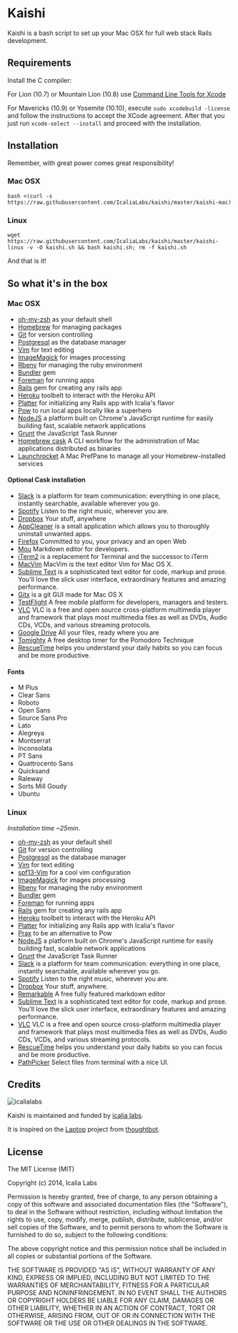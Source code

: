 Kaishi
======

Kaishi is a bash script to set up your Mac OSX for full web stack Rails development.


Requirements
------------

Install the C compiler:

For Lion (10.7) or Mountain Lion (10.8) use [Command Line Tools for Xcode](https://developer.apple.com/downloads/index.action)

For Mavericks (10.9) or Yosemite (10.10), execute `sudo xcodebuild -license` and follow the instructions to accept the XCode agreement. After that you just run `xcode-select --install` and proceed with the installation.


Installation
------------

Remember, with great power comes great responsibility!

### Mac OSX

	bash <(curl -s https://raw.githubusercontent.com/IcaliaLabs/kaishi/master/kaishi-mac)
	
### Linux
	
	wget https://raw.githubusercontent.com/IcaliaLabs/kaishi/master/kaishi-linux -v -O kaishi.sh && bash kaishi.sh; rm -f kaishi.sh
	
And that is it!


So what it's in the box
-----------------------

### Mac OSX

* [oh-my-zsh](https://github.com/robbyrussell/oh-my-zsh) as your default shell
* [Homebrew](http://brew.sh/) for managing packages
* [Git](http://git-scm.com/) for version controlling
* [Postgresql](http://www.postgresql.org/) as  the database manager
* [Vim](http://www.vim.org/) for text editing
* [ImageMagick](http://www.imagemagick.org/) for images processing
* [Rbenv](https://github.com/sstephenson/rbenv) for managing the ruby environment
* [Bundler](http://bundler.io/) gem
* [Foreman](https://github.com/ddollar/foreman) for running apps
* [Rails](http://rubyonrails.org/) gem for creating any rails app
* [Heroku](https://toolbelt.heroku.com/) toolbelt to interact with the Heroku API
* [Platter](https://github.com/IcaliaLabs/platter) for initializing any Rails app with Icalia's flavor
* [Pow](http://pow.cx/) to run local apps locally like a superhero
* [NodeJS](http://nodejs.org/) a platform built on Chrome's JavaScript runtime for easily building fast, scalable network applications
* [Grunt](http://gruntjs.com/) the JavaScript Task Runner
* [Homebrew cask](https://github.com/caskroom/homebrew-cask) A CLI workflow for the administration of Mac applications distributed as binaries 
* [Launchrocket](https://github.com/jimbojsb/launchrocket) A Mac PrefPane to manage all your Homebrew-installed services 

#### Optional Cask installation

* [Slack](https://slack.com/) is a platform for team communication: everything in one place, instantly searchable, available wherever you go.
* [Spotify](https://www.spotify.com/us/) Listen to the right music, wherever you are.
* [Dropbox](https://www.dropbox.com/) Your stuff, anywhere 
* [AppCleaner](http://www.freemacsoft.net/appcleaner/) is a small application which allows you to thoroughly uninstall unwanted apps.
* [Firefox](https://www.mozilla.org/en-US/firefox/new/) Committed to you, your privacy and an open Web
* [Mou](http://25.io/mou/) Markdown editor for developers.
* [iTerm2](http://iterm2.com/) is a replacement for Terminal and the successor to iTerm
* [MacVim](https://code.google.com/p/macvim/) MacVim is the text editor Vim for Mac OS X.
* [Sublime Text](http://www.sublimetext.com/) is a sophisticated text editor for code, markup and prose. You'll love the slick user interface, extraordinary features and amazing performance.
* [Gitx](http://gitx.frim.nl/) is a git GUI made for Mac OS X
* [TestFlight](https://testflightapp.com/) A free mobile platform for developers, managers and testers.
* [VLC](http://www.videolan.org/vlc/) VLC is a free and open source cross-platform multimedia player and framework that plays most multimedia files as well as DVDs, Audio CDs, VCDs, and various streaming protocols.
* [Google Drive](https://www.google.com/intl/en/drive/) All your files, ready where you are
* [Tomighty](http://www.tomighty.org/) A free desktop timer for the Pomodoro Technique
* [RescueTime](https://www.rescuetime.com/) helps you understand your daily habits so you can focus and be more productive.

#### Fonts

* M Plus
* Clear Sans
* Roboto
* Open Sans
* Source Sans Pro
* Lato
* Alegreya
* Montserrat
* Inconsolata
* PT Sans
* Quattrocento Sans
* Quicksand
* Raleway
* Sorts Mill Goudy
* Ubuntu


### Linux
*Installation time ~25min.*

* [oh-my-zsh](https://github.com/robbyrussell/oh-my-zsh) as your default shell
* [Git](http://git-scm.com/) for version controlling
* [Postgresql](http://www.postgresql.org/) as  the database manager
* [Vim](http://www.vim.org/) for text editing
* [spf13-Vim](http://vim.spf13.com/) for a cool vim configuration
* [ImageMagick](http://www.imagemagick.org/) for images processing
* [Rbenv](https://github.com/sstephenson/rbenv) for managing the ruby environment
* [Bundler](http://bundler.io/) gem
* [Foreman](https://github.com/ddollar/foreman) for running apps
* [Rails](http://rubyonrails.org/) gem for creating any rails app
* [Heroku](https://toolbelt.heroku.com/) toolbelt to interact with the Heroku API
* [Platter](https://github.com/IcaliaLabs/platter) for initializing any Rails app with Icalia's flavor
* [Prax](http://ysbaddaden.github.io/prax/) to be an alternative to Pow
* [NodeJS](http://nodejs.org/) a platform built on Chrome's JavaScript runtime for easily building fast, scalable network applications
* [Grunt](http://gruntjs.com/) the JavaScript Task Runner
* [Slack](https://slack.com/) is a platform for team communication: everything in one place, instantly searchable, available wherever you go.
* [Spotify](https://www.spotify.com/us/) Listen to the right music, wherever you are.
* [Dropbox](https://www.dropbox.com/) Your stuff, anywhere.
* [Remarkable](http://remarkableapp.net/) A free fully featured markdown editor 
* [Sublime Text](http://www.sublimetext.com/) is a sophisticated text editor for code, markup and prose. You'll love the slick user interface, extraordinary features and amazing performance.
* [VLC](http://www.videolan.org/vlc/) VLC is a free and open source cross-platform multimedia player and framework that plays most multimedia files as well as DVDs, Audio CDs, VCDs, and various streaming protocols.
* [RescueTime](https://www.rescuetime.com/) helps you understand your daily habits so you can focus and be more productive.
* [PathPicker](http://facebook.github.io/PathPicker/) Select files from terminal with a nice UI.


Credits
-------

![icalialabs](https://raw.githubusercontent.com/IcaliaLabs/kaishi/master/logo.png)

Kaishi is maintained and funded by [icalia labs](http://icalialabs.com).

It is inspired on the [Laptop](https://github.com/thoughtbot/laptop) project from [thoughtbot](http://thoughtbot.com/).


License
-------

The MIT License (MIT)

Copyright (c) 2014, Icalia Labs

Permission is hereby granted, free of charge, to any person obtaining a copy of this software and associated documentation files (the "Software"), to deal in the Software without restriction, including without limitation the rights to use, copy, modify, merge, publish, distribute, sublicense, and/or sell copies of the Software, and to permit persons to whom the Software is furnished to do so, subject to the following conditions:

The above copyright notice and this permission notice shall be included in all copies or substantial portions of the Software.

THE SOFTWARE IS PROVIDED "AS IS", WITHOUT WARRANTY OF ANY KIND, EXPRESS OR IMPLIED, INCLUDING BUT NOT LIMITED TO THE WARRANTIES OF MERCHANTABILITY, FITNESS FOR A PARTICULAR PURPOSE AND NONINFRINGEMENT. IN NO EVENT SHALL THE AUTHORS OR COPYRIGHT HOLDERS BE LIABLE FOR ANY CLAIM, DAMAGES OR OTHER LIABILITY, WHETHER IN AN ACTION OF CONTRACT, TORT OR OTHERWISE, ARISING FROM, OUT OF OR IN CONNECTION WITH THE SOFTWARE OR THE USE OR OTHER DEALINGS IN THE SOFTWARE.
